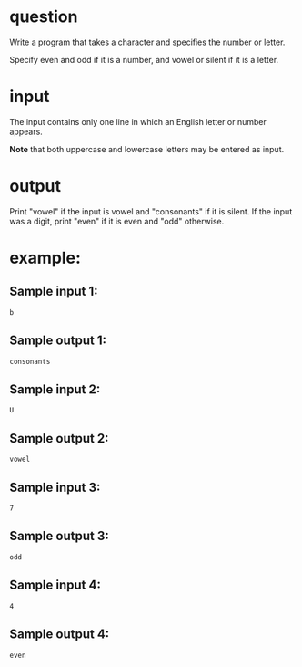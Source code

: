 # question
Write a program that takes a character and specifies the number or letter.

Specify even and odd if it is a number, and vowel or silent if it is a letter.
# input
The input contains only one line in which an English letter or number appears.

**Note** that both uppercase and lowercase letters may be entered as input.
# output
Print "vowel" if the input is vowel and "consonants" if it is silent. If the input was a digit, print "even" if it is even and "odd" otherwise.
# example:

## Sample input 1:
```
b
```
## Sample output 1:
```
consonants
```
## Sample input 2:
```
U
```
## Sample output 2:
```
vowel
```
## Sample input 3:
```
7
```
## Sample output 3:
```
odd
```
## Sample input 4:
```
4
```
## Sample output 4:
```
even
```
